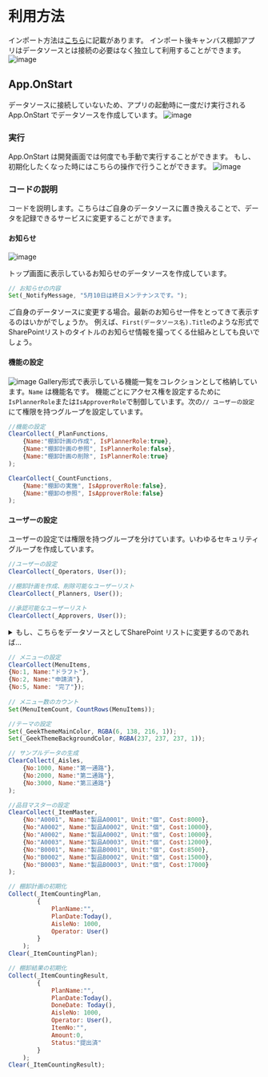 # 利用方法
インポート方法は[こちら](https://github.com/geekfujiwara/PowerAppsTemplates)に記載があります。
インポート後キャンバス棚卸アプリはデータソースとは接続の必要はなく独立して利用することができます。
![image](https://user-images.githubusercontent.com/96101315/236043097-3206681f-d2ba-41f7-8006-68be3ec5ae5f.png)

## App.OnStart
データソースに接続していないため、アプリの起動時に一度だけ実行されるApp.OnStart でデータソースを作成しています。
![image](https://user-images.githubusercontent.com/96101315/236046391-bd8143fd-0a52-4a75-8472-b26a56600b59.png)

### 実行
App.OnStart は開発画面では何度でも手動で実行することができます。
もし、初期化したくなった時にはこちらの操作で行うことができます。
![image](https://user-images.githubusercontent.com/96101315/236046896-a7071fc0-647c-4f56-864f-ad880e4d9b14.png)

### コードの説明
コードを説明します。こちらはご自身のデータソースに置き換えることで、データを記録できるサービスに変更することができます。

#### お知らせ
![image](https://user-images.githubusercontent.com/96101315/236048635-83c5f650-fca6-439a-b1e1-c903a0ed6b2d.png)

トップ画面に表示しているお知らせのデータソースを作成しています。
```JavaScript
// お知らせの内容
Set(_NotifyMessage, "5月10日は終日メンテナンスです。");
```

ご自身のデータソースに変更する場合。最新のお知らせ一件をとってきて表示するのはいかがでしょうか。
例えば、`First(データソース名).Title`のような形式でSharePointリストのタイトルのお知らせ情報を撮ってくる仕組みとしても良いでしょう。

#### 機能の設定
![image](https://user-images.githubusercontent.com/96101315/236048780-66b0f5b7-8ad3-449d-b36c-9a0d436b7853.png)
Gallery形式で表示している機能一覧をコレクションとして格納しています。`Name` は機能名です。
機能ごとにアクセス権を設定するために`IsPlannerRole`または`IsApproverRole`で制御しています。次の`// ユーザーの設定`にて権限を持つグループを設定しています。
```JavaScript
//機能の設定
ClearCollect(_PlanFunctions, 
    {Name:"棚卸計画の作成", IsPlannerRole:true},
    {Name:"棚卸計画の参照", IsPlannerRole:false},
    {Name:"棚卸計画の削除", IsPlannerRole:true}
);

ClearCollect(_CountFunctions, 
    {Name:"棚卸の実施", IsApproverRole:false}, 
    {Name:"棚卸の参照", IsApproverRole:false}
);
```
#### ユーザーの設定
ユーザーの設定では権限を持つグループを分けています。いわゆるセキュリティグループを作成しています。
```JavaScript
//ユーザーの設定
ClearCollect(_Operators, User());

//棚卸計画を作成、削除可能なユーザーリスト
ClearCollect(_Planners, User());

//承認可能なユーザーリスト
ClearCollect(_Approvers, User());
```
<details>
<summary>もし、こちらをデータソースとしてSharePoint リストに変更するのであれば...</summary>`セキュリティグループ`というような名称のリストを作成して、リストのタイトルに`Operators`, `Planners`, `Approvers` として保存します。

![image](https://user-images.githubusercontent.com/96101315/236051655-c8ec1eb4-d488-4330-9cad-2798f4934245.png)

2つ目のリストとして、例えば`アクセス可能ユーザー`というSharePoint リストを作成して、列を2つ追加します。
`参照`列として先ほどの`セキュリティグループ`リストを設定します。

もう一つ、`ユーザー`列を追加してそれぞれのセキュリティグループごとのユーザーを追加します。
これにてグループを作成することができます。完成形は以下のようなリストを想定しています。
![image](https://user-images.githubusercontent.com/96101315/236052210-6cd5078a-3e16-4566-8891-44bc0f5ca29b.png)

Titleは必須入力をはずしてもいいでしょう。
</details>

```JavaScript
// メニューの設定
ClearCollect(MenuItems,
{No:1, Name:"ドラフト"},
{No:2, Name:"申請済"},
{No:5, Name: "完了"});
 
// メニュー数のカウント
Set(MenuItemCount, CountRows(MenuItems));
```

```JavaScript
//テーマの設定
Set(_GeekThemeMainColor, RGBA(6, 138, 216, 1));
Set(_GeekThemeBackgroundColor, RGBA(237, 237, 237, 1));
```
```JavaScript
// サンプルデータの生成
ClearCollect(_Aisles, 
    {No:1000, Name:"第一通路"}, 
    {No:2000, Name:"第二通路"}, 
    {No:3000, Name:"第三通路"}
);
```
```JavaScript
//品目マスターの設定
ClearCollect(_ItemMaster, 
    {No:"A0001", Name:"製品A0001", Unit:"個", Cost:8000}, 
    {No:"A0002", Name:"製品A0002", Unit:"個", Cost:10000}, 
    {No:"A0002", Name:"製品A0002", Unit:"個", Cost:10000}, 
    {No:"A0003", Name:"製品A0003", Unit:"個", Cost:12000},
    {No:"B0001", Name:"製品B0001", Unit:"個", Cost:8500}, 
    {No:"B0002", Name:"製品B0002", Unit:"個", Cost:15000}, 
    {No:"B0003", Name:"製品B0003", Unit:"個", Cost:17000}
);

```
```JavaScript
// 棚卸計画の初期化
Collect(_ItemCountingPlan, 
        {
            PlanName:"", 
            PlanDate:Today(),
            AisleNo: 1000,
            Operator: User()
        }
    );
Clear(_ItemCountingPlan);

// 棚卸結果の初期化
Collect(_ItemCountingResult, 
        {
            PlanName:"", 
            PlanDate:Today(),
            DoneDate: Today(),
            AisleNo: 1000,
            Operator: User(),
            ItemNo:"",
            Amount:0,
            Status:"提出済"
        }
    );
Clear(_ItemCountingResult);
```




